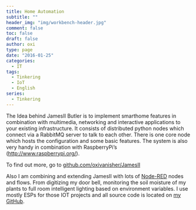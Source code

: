 ```yaml
---
title: Home Automation
subtitle: ""
header_img: "img/workbench-header.jpg"
comment: false
toc: false
draft: false
author: oxi
type: page
date: "2016-01-25"
categories:
  - IT
tags:
  - Tinkering
  - IoT
  - English
series:
  - Tinkering
---
```

The Idea behind JamesII Butler is to implement smarthome features in combination with multimedia, networking and interactive applications to your existing infrastructure. It consists of distributed python nodes which connect via a RabbitMQ server to talk to each other. There is one core node which hosts the configuration and some basic features. The system is also very handy in combination with RaspberryPi&#8217;s (<http://www.raspberrypi.org/>).

To find out more, go to&nbsp;<a href="https://github.com/oxivanisher/JamesII" target="_blank" rel="noopener">github.com/oxivanisher/JamesII</a>

Also I am combining and extending JamesII with lots of <a href="https://nodered.org" target="_blank" rel="noopener">Node-RED</a> nodes and flows. From digitizing my door bell, monitoring the soil moisture of my plants to full room intelligent lighting based on environment variables. I use mostly ESPs for those IOT projects and all source code is located on <a href="https://github.com/oxivanisher/" target="_blank" rel="noopener">my GitHub</a>.

